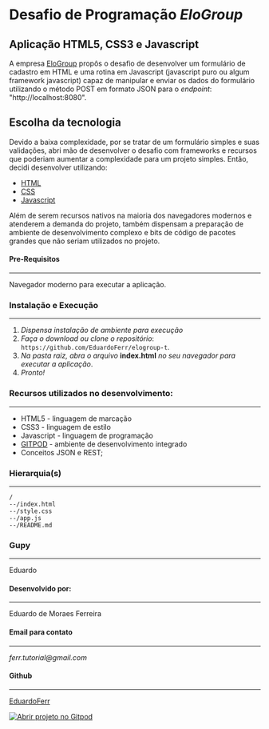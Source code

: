# Desafio de Programação _EloGroup_

## Aplicação HTML5, CSS3 e Javascript
A empresa [EloGroup](https://elogroup.com.br/) propôs o desafio de desenvolver um formulário de cadastro em HTML e uma rotina em Javascript (javascript puro ou algum framework javascript) capaz de manipular e enviar os dados do formulário utilizando o método POST em formato JSON para o _endpoint_: "http://localhost:8080". 

## Escolha da tecnologia 

Devido a baixa complexidade, por se tratar de um formulário simples e suas validações, abri mão de desenvolver o desafio com frameworks e recursos que poderiam aumentar a complexidade para um projeto simples. 
Então, decidi desenvolver utilizando:
* [HTML](https://developer.mozilla.org/pt-BR/docs/Web/HTML/HTML5)
* [CSS](https://developer.mozilla.org/pt-BR/docs/Web/CSS)
* [Javascript](https://developer.mozilla.org/pt-BR/docs/Web/JavaScript)

Além de serem recursos nativos na maioria dos navegadores modernos e atenderem a demanda do projeto, também dispensam a preparação de ambiente de desenvolvimento complexo e bits de código de pacotes grandes que não seriam utilizados no projeto.

#### Pre-Requisitos
---
Navegador moderno para executar a aplicação.

### Instalação e Execução
---
1. _Dispensa instalação de ambiente para execução_
2. _Faça o download ou clone o repositório_: 
 ```https://github.com/EduardoFerr/elogroup-t```.
3. _Na pasta raiz, abra o arquivo_ **index.html** _no seu navegador para executar a aplicação_.
4. _Pronto!_

### Recursos utilizados no desenvolvimento:
---
* HTML5 - linguagem de marcação
* CSS3 - linguagem de estilo
* Javascript - linguagem de programação
* [GITPOD](https://www.gitpod.io/) - ambiente de desenvolvimento integrado
* Conceitos JSON e REST;

### Hierarquia(s) 
---
```
/
--/index.html
--/style.css
--/app.js
--/README.md
```

### Gupy
---
 Eduardo

#### Desenvolvido por:
---
 Eduardo de Moraes Ferreira

#### Email para contato
---
_ferr.tutorial@gmail.com_

#### Github
---
[EduardoFerr](https://github.com/EduardoFerr/)


[![Abrir projeto no Gitpod](https://gitpod.io/button/open-in-gitpod.svg)](https://gitpod.io/#https://github.com/EduardoFerr/elogroup-t)
